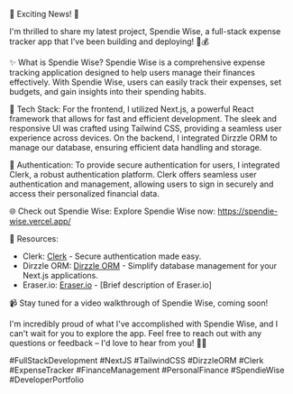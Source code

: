 🚀 Exciting News! 🚀

I'm thrilled to share my latest project, Spendie Wise, a full-stack expense tracker app that I've been building and deploying! 💼💰

✨ What is Spendie Wise?
Spendie Wise is a comprehensive expense tracking application designed to help users manage their finances effectively. With Spendie Wise, users can easily track their expenses, set budgets, and gain insights into their spending habits.

🔧 Tech Stack:
For the frontend, I utilized Next.js, a powerful React framework that allows for fast and efficient development. The sleek and responsive UI was crafted using Tailwind CSS, providing a seamless user experience across devices. On the backend, I integrated Dirzzle ORM to manage our database, ensuring efficient data handling and storage.

🔑 Authentication:
To provide secure authentication for users, I integrated Clerk, a robust authentication platform. Clerk offers seamless user authentication and management, allowing users to sign in securely and access their personalized financial data.

🌐 Check out Spendie Wise:
Explore Spendie Wise now: https://spendie-wise.vercel.app/

🔗 Resources:
- Clerk: [Clerk](https://clerk.com/) - Secure authentication made easy.
- Dirzzle ORM: [Dirzzle ORM](https://orm.drizzle.team/) - Simplify database management for your Next.js applications.
- Eraser.io: [Eraser.io](https://www.eraser.io/) - [Brief description of Eraser.io]

📹 Stay tuned for a video walkthrough of Spendie Wise, coming soon!

I'm incredibly proud of what I've accomplished with Spendie Wise, and I can't wait for you to explore the app. Feel free to reach out with any questions or feedback – I'd love to hear from you! 🚀💼

#FullStackDevelopment #NextJS #TailwindCSS #DirzzleORM #Clerk #ExpenseTracker #FinanceManagement #PersonalFinance #SpendieWise #DeveloperPortfolio

